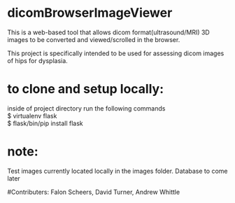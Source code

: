 # dicomBrowserImageViewer
This is a web-based tool that allows dicom format(ultrasound/MRI) 3D images to be converted and viewed/scrolled in the browser. 

This project is specifically intended to be used for assessing dicom images of hips for dysplasia.

# to clone and setup locally:
inside of project directory run the following commands    
$ virtualenv flask     
$ flask/bin/pip install flask    
    
# note: 
Test images currently located locally in the images folder. Database to come later

#Contributers:
Falon Scheers, David Turner, Andrew Whittle
